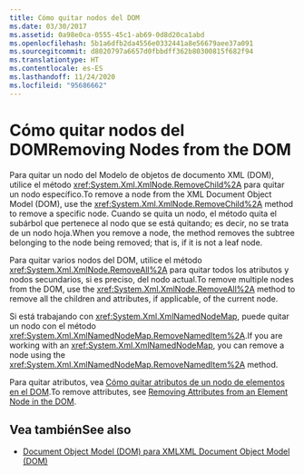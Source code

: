 ```yaml
---
title: Cómo quitar nodos del DOM
ms.date: 03/30/2017
ms.assetid: 0a98e0ca-0555-45c1-ab69-0d8d20ca1abd
ms.openlocfilehash: 5b1a6dfb2da4556e0332441a8e56679aee37a091
ms.sourcegitcommit: d8020797a6657d0fbbdff362b80300815f682f94
ms.translationtype: HT
ms.contentlocale: es-ES
ms.lasthandoff: 11/24/2020
ms.locfileid: "95686662"
---
```

# <a name="removing-nodes-from-the-dom"></a><span data-ttu-id="19c99-102">Cómo quitar nodos del DOM</span><span class="sxs-lookup"><span data-stu-id="19c99-102">Removing Nodes from the DOM</span></span>

<span data-ttu-id="19c99-103">Para quitar un nodo del Modelo de objetos de documento XML (DOM), utilice el método <xref:System.Xml.XmlNode.RemoveChild%2A> para quitar un nodo específico.</span><span class="sxs-lookup"><span data-stu-id="19c99-103">To remove a node from the XML Document Object Model (DOM), use the <xref:System.Xml.XmlNode.RemoveChild%2A> method to remove a specific node.</span></span> <span data-ttu-id="19c99-104">Cuando se quita un nodo, el método quita el subárbol que pertenece al nodo que se está quitando; es decir, no se trata de un nodo hoja.</span><span class="sxs-lookup"><span data-stu-id="19c99-104">When you remove a node, the method removes the subtree belonging to the node being removed; that is, if it is not a leaf node.</span></span>  
  
 <span data-ttu-id="19c99-105">Para quitar varios nodos del DOM, utilice el método <xref:System.Xml.XmlNode.RemoveAll%2A> para quitar todos los atributos y nodos secundarios, si es preciso, del nodo actual.</span><span class="sxs-lookup"><span data-stu-id="19c99-105">To remove multiple nodes from the DOM, use the <xref:System.Xml.XmlNode.RemoveAll%2A> method to remove all the children and attributes, if applicable, of the current node.</span></span>  
  
 <span data-ttu-id="19c99-106">Si está trabajando con <xref:System.Xml.XmlNamedNodeMap>, puede quitar un nodo con el método <xref:System.Xml.XmlNamedNodeMap.RemoveNamedItem%2A>.</span><span class="sxs-lookup"><span data-stu-id="19c99-106">If you are working with an <xref:System.Xml.XmlNamedNodeMap>, you can remove a node using the <xref:System.Xml.XmlNamedNodeMap.RemoveNamedItem%2A> method.</span></span>  
  
 <span data-ttu-id="19c99-107">Para quitar atributos, vea [Cómo quitar atributos de un nodo de elementos en el DOM](removing-attributes-from-an-element-node-in-the-dom.md).</span><span class="sxs-lookup"><span data-stu-id="19c99-107">To remove attributes, see [Removing Attributes from an Element Node in the DOM](removing-attributes-from-an-element-node-in-the-dom.md).</span></span>  
  
## <a name="see-also"></a><span data-ttu-id="19c99-108">Vea también</span><span class="sxs-lookup"><span data-stu-id="19c99-108">See also</span></span>

- [<span data-ttu-id="19c99-109">Document Object Model (DOM) para XML</span><span class="sxs-lookup"><span data-stu-id="19c99-109">XML Document Object Model (DOM)</span></span>](xml-document-object-model-dom.md)
